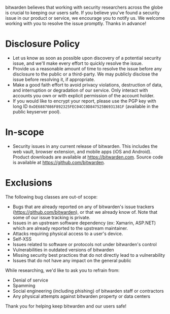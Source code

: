 bitwarden believes that working with security researchers across the globe is crucial to keeping our
users safe. If you believe you've found a security issue in our product or service, we encourage you to
notify us. We welcome working with you to resolve the issue promptly. Thanks in advance!

# Disclosure Policy

- Let us know as soon as possible upon discovery of a potential security issue, and we'll make every
  effort to quickly resolve the issue.
- Provide us a reasonable amount of time to resolve the issue before any disclosure to the public or a
  third-party. We may publicly disclose the issue before resolving it, if appropriate. 
- Make a good faith effort to avoid privacy violations, destruction of data, and interruption or
  degradation of our service. Only interact with accounts you own or with explicit permission of the
  account holder.
- If you would like to encrypt your report, please use the PGP key with long ID
  `0xDE6887086F892325FEC04CC0D847525B6931381F` (available in the public keyserver pool).

# In-scope

- Security issues in any current release of bitwarden. This includes the web vault, browser extension,
  and mobile apps (iOS and Android). Product downloads are available at https://bitwarden.com. Source
  code is available at https://github.com/bitwarden.

# Exclusions

The following bug classes are out-of scope:

- Bugs that are already reported on any of bitwarden's issue trackers (https://github.com/bitwarden),
  or that we already know of. Note that some of our issue tracking is private.
- Issues in an upstream software dependency (ex: Xamarin, ASP.NET) which are already reported to the
  upstream maintainer.
- Attacks requiring physical access to a user's device.
- Self-XSS
- Issues related to software or protocols not under bitwarden's control
- Vulnerabilities in outdated versions of bitwarden
- Missing security best practices that do not directly lead to a vulnerability
- Issues that do not have any impact on the general public

While researching, we'd like to ask you to refrain from:

- Denial of service
- Spamming
- Social engineering (including phishing) of bitwarden staff or contractors
- Any physical attempts against bitwarden property or data centers

Thank you for helping keep bitwarden and our users safe!
